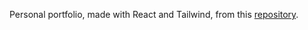 Personal portfolio, made with React and Tailwind, from this [repository](https://github.com/Chensokheng/Beginner-Portfolio).